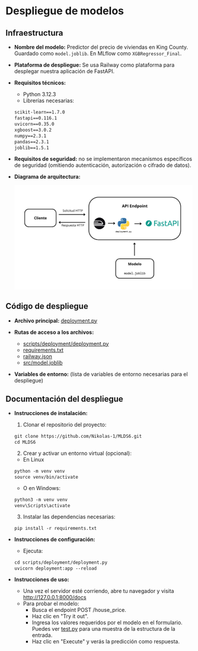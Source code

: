 # Despliegue de modelos

## Infraestructura

- **Nombre del modelo:** Predictor del precio de viviendas en King County. Guardado como `model.joblib`. En MLflow como `XGBRegressor_Final`.
- **Plataforma de despliegue:** Se usa Railway como plataforma para desplegar nuestra aplicación de FastAPI.
- **Requisitos técnicos:** 
  - Python 3.12.3
  - Librerías necesarias: 

  ```
  scikit-learn==1.7.0
  fastapi==0.116.1
  uvicorn==0.35.0
  xgboost==3.0.2
  numpy==2.3.1
  pandas==2.3.1
  joblib==1.5.1
  ```

- **Requisitos de seguridad:** no se implementaron mecanismos específicos de seguridad (omitiendo autenticación, autorización o cifrado de datos).
- **Diagrama de arquitectura:**
  
  ![Arquitectura](../images/diagrama_arquitectura.png)

## Código de despliegue

- **Archivo principal:** [deployment.py](../../scripts/deployment/deployment.py)
- **Rutas de acceso a los archivos:** 
  - [scripts/deployment/deployment.py](../../scripts/deployment/deployment.py)
  - [requirements.txt](../../requirements.txt)
  - [railway.json](../../railway.json)
  - [src/model.joblib](../../src/model.joblib)

- **Variables de entorno:** (lista de variables de entorno necesarias para el despliegue)

## Documentación del despliegue

- **Instrucciones de instalación:** 
  1. Clonar el repositorio del proyecto:
   ```
   git clone https://github.com/Nikolas-1/MLDS6.git
   cd MLDS6
   ```
  2. Crear y activar un entorno virtual (opcional):
  - En Linux
  ```
  python -m venv venv
  source venv/bin/activate
  ```
  - O en Windows:
  ```
  python3 -m venv venv
  venv\Scripts\activate
  ```
  3. Instalar las dependencias necesarias:
  ```
  pip install -r requirements.txt
  ```

- **Instrucciones de configuración:** 
  - Ejecuta:
  ```
  cd scripts/deployment/deployment.py
  uvicorn deployment:app --reload
  ```
- **Instrucciones de uso:** 
  - Una vez el servidor esté corriendo, abre tu navegador y visita http://127.0.0.1:8000/docs
  - Para probar el modelo:
    - Busca el endpoint POST /house_price.
    - Haz clic en "Try it out".
    - Ingresa los valores requeridos por el modelo en el formulario. Puedes ver [test.py](../../scripts/deployment/test.py) para una muestra de la estructura de la entrada.
    - Haz clic en "Execute" y verás la predicción como respuesta.